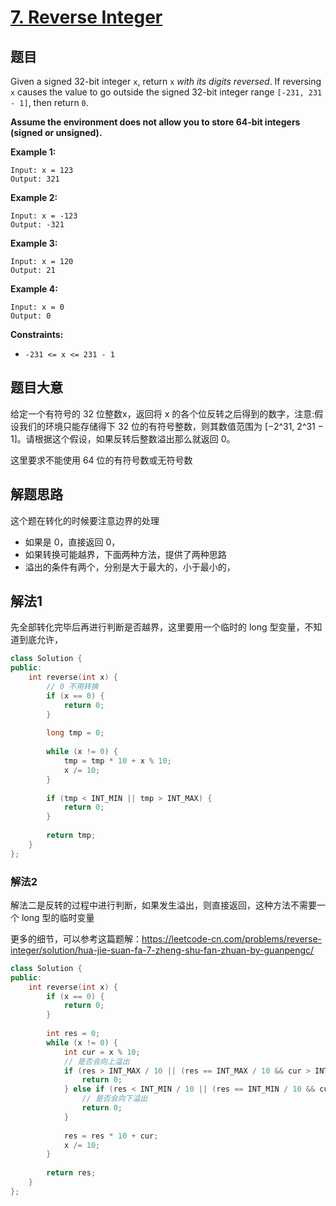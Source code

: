 # [7. Reverse Integer](https://leetcode.com/problems/reverse-integer/)

## 题目

Given a signed 32-bit integer `x`, return `x` *with its digits reversed*. If reversing `x` causes the value to go outside the signed 32-bit integer range `[-231, 231 - 1]`, then return `0`.

**Assume the environment does not allow you to store 64-bit integers (signed or unsigned).**

 

**Example 1:**

```
Input: x = 123
Output: 321
```

**Example 2:**

```
Input: x = -123
Output: -321
```

**Example 3:**

```
Input: x = 120
Output: 21
```

**Example 4:**

```
Input: x = 0
Output: 0
```

 

**Constraints:**

- `-231 <= x <= 231 - 1`

## 题目大意

给定一个有符号的 32 位整数x，返回将 x 的各个位反转之后得到的数字，注意:假设我们的环境只能存储得下 32 位的有符号整数，则其数值范围为 [−2^31, 2^31 − 1]。请根据这个假设，如果反转后整数溢出那么就返回 0。

这里要求不能使用 64 位的有符号数或无符号数

## 解题思路

这个题在转化的时候要注意边界的处理

* 如果是 0，直接返回 0，
* 如果转换可能越界，下面两种方法，提供了两种思路
* 溢出的条件有两个，分别是大于最大的，小于最小的，

## 解法1

先全部转化完毕后再进行判断是否越界，这里要用一个临时的 long 型变量，不知道到底允许，

``````c++
class Solution {
public:
    int reverse(int x) {
        // 0 不用转换
        if (x == 0) {
            return 0;
        }
        
        long tmp = 0;
        
        while (x != 0) {
            tmp = tmp * 10 + x % 10;
            x /= 10;
        }
        
        if (tmp < INT_MIN || tmp > INT_MAX) {
            return 0;
        }
        
        return tmp;
    }
};
``````

### 解法2

解法二是反转的过程中进行判断，如果发生溢出，则直接返回，这种方法不需要一个 long 型的临时变量

更多的细节，可以参考这篇题解：https://leetcode-cn.com/problems/reverse-integer/solution/hua-jie-suan-fa-7-zheng-shu-fan-zhuan-by-guanpengc/



`````c++
class Solution {
public:
    int reverse(int x) {
        if (x == 0) {
            return 0;
        }
        
        int res = 0;
        while (x != 0) {
            int cur = x % 10;
            // 是否会向上溢出
            if (res > INT_MAX / 10 || (res == INT_MAX / 10 && cur > INT_MAX % 10)) {
                return 0;
            } else if (res < INT_MIN / 10 || (res == INT_MIN / 10 && cur < INT_MIN % 10)) {
                // 是否会向下溢出
                return 0;
            }
            
            res = res * 10 + cur;
            x /= 10;
        }
        
        return res;
    }
};
`````

